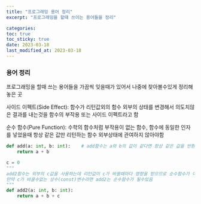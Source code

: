 ```yaml
---
title: "프로그래밍 용어 정리"
excerpt: "프로그래밍을 할때 쓰이는 용어들을 정리"

categories:
toc: true
toc_sticky: true
date: 2023-03-18
last_modified_at: 2023-03-18
---
```


### 용어 정리

프로그래밍을 할때 쓰는 용어들을 가끔씩 잊을때가 있어서 나중에 찾아볼수있게 정리해놓은 곳

사이드 이펙트(Side Effect): 함수가 리턴값외의 함수 외부의 상태를 변경해서 의도치않은 결과를 내는것을 함수의 부작용 또는 사이드 이펙트라고 함

순수 함수(Pure Function): 수학의 함수처럼 부작용이 없는 함수, 함수에 동일한 인자를 넣었을때 항상 같은 값만 리턴하는 함수 외부상태에 관여하지 않아야함

```python
def add(a: int, b: int):    # add함수는 a와 b의 값이 같다면 항상 같은 값을 반환하므로 순수함수
    return a + b

c = 0
"""
add2함수는 외부의 c값을 사용하는데 리턴값이 c가 바뀔때마다 영향을 받으므로 순수함수가 아님
만약 c가 바꿀수없는 상수(const)변수라면 add2는 순수함수가 될수있음
"""
def add2(a: int, b: int):
    return a + b + c
```
